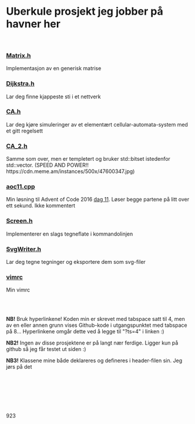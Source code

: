 <h1>Uberkule prosjekt jeg jobber på havner her</h1>

</br>

<h3><a href="/Matrix.h?ts=4">Matrix.h</a></h3>
<p>Implementasjon av en generisk matrise</p>

<h3><a href="/Dijkstra.h?ts=4">Dijkstra.h</a></h3>
<p>Lar deg finne kjappeste sti i et nettverk</p>

<h3><a href="/CA.h?ts=4">CA.h</a></h3>
<p>Lar deg kjøre simuleringer av et elementært cellular-automata-system med et 
		gitt regelsett </p>
		
<h3><a href="/CA_2.h?ts=4">CA_2.h</a></h3>
<p>Samme som over, men er templetert og bruker std::bitset istedenfor 
		std::vector. (SPEED AND POWER!! 
		https://cdn.meme.am/instances/500x/47600347.jpg)</p>

<h3><a href="/aoc11.cpp?ts=4">aoc11.cpp</a></h3>
<p>Min løsning til Advent of Code 2016 
		<a href="http://adventofcode.com/2016/day/11">dag 11</a>. Løser begge 
		partene på litt over ett sekund. Ikke kommentert</p>

<h3><a href="/Screen.h?ts=4">Screen.h</a></h3>
<p>Implementerer en slags tegneflate i 
		kommandolinjen</p>

<h3><a href="/SvgWriter.h?ts=4">SvgWriter.h</a></h3>
<p>Lar deg tegne tegninger og eksportere dem som 
		svg-filer</p>

<h3><a href="/vimrc.vim?ts=4">vimrc</a></h3>
<p>Min vimrc</p>

</br></br>

<b>NB!</b> Bruk hyperlinkene! Koden min er skrevet med tabspace satt til 4, 
		men av en eller annen grunn vises Github-kode i utgangspunktet med 
		tabspace på 8... Hyperlinkene omgår dette ved å legge til "?ts=4" i 
		linken :)

<b>NB2!</b> Ingen av disse prosjektene er på langt nær ferdige. Ligger kun
		på github så jeg får testet ut siden :)

<b>NB3!</b> Klassene mine både deklareres og defineres i header-filen sin. Jeg 
		jørs på det

</br></br></br></br></br></br>
923
